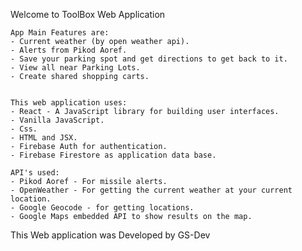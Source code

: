 
Welcome to ToolBox Web Application
      
    App Main Features are:
    - Current weather (by open weather api).
    - Alerts from Pikod Aoref.
    - Save your parking spot and get directions to get back to it.
    - View all near Parking Lots.
    - Create shared shopping carts.


    This web application uses:
    - React - A JavaScript library for building user interfaces.
    - Vanilla JavaScript.
    - Css.
    - HTML and JSX.
    - Firebase Auth for authentication. 
    - Firebase Firestore as application data base.

    API's used:
    - Pikod Aoref - For missile alerts.
    - OpenWeather - For getting the current weather at your current location.
    - Google Geocode - for getting locations.
    - Google Maps embedded API to show results on the map.






This Web application was Developed by GS-Dev 